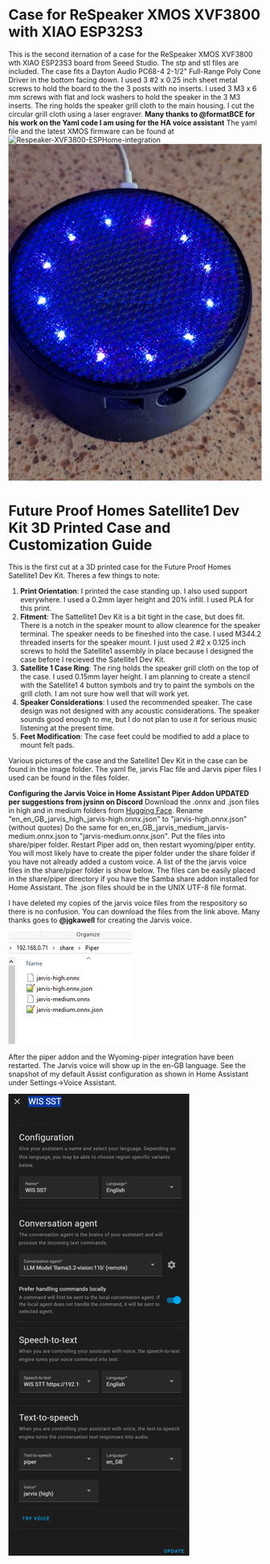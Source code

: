 # Case for ReSpeaker XMOS XVF3800 with XIAO ESP32S3
  This is the second iternation of a case for the ReSpeaker XMOS XVF3800 wth XIAO ESP23S3 board from Seeed Studio. The stp and stl files are included.
  The case fits a Dayton Audio PC68-4 2-1/2" Full-Range Poly Cone Driver in the bottom facing down.
  I used 3 #2 x 0.25 inch sheet metal screws to hold the board to the the 3 posts with no inserts.
  I used 3 M3 x 6 mm screws with flat and lock washers to hold the speaker in the 3 M3 inserts.
  The ring holds the speaker grill cloth to the main housing.  I cut the circular grill cloth using a laser engraver.
  **Many thanks to @formatBCE for his work on the Yaml code I am using for the HA voice assistant**
  The yaml  file and the latest XMOS firmware can be found at ![Respeaker-XVF3800-ESPHome-integration](https://github.com/formatBCE/Respeaker-XVF3800-ESPHome-integration)
   ![](https://github.com/mikey60/Voice-Assistant-Customizations/blob/main/Images/ReSpeaker_XVF3800_small.jpg)
 
# Future Proof Homes Satellite1 Dev Kit 3D Printed Case and Customization Guide
This is the first cut at a 3D printed case for the Future Proof Homes Satellite1 Dev Kit.  Theres a few things to note:

1. **Print Orientation**: I printed the case standing up. I also used support everywhere. I used a 0.2mm layer height and 20% infill. I used PLA for this print.
2. **Fitment**: The Sattellite1 Dev Kit is a bit tight in the case, but does fit.  There is a notch in the speaker mount to allow clearence for the speaker terminal.  The speaker needs to be fineshed into the case. I used M3*4*4.2 threaded inserts for the speaker mount. I just used 2 #2 x 0.125 inch screws to hold the Satellite1 assembly in place because I designed the case before I recieved the Satellite1 Dev Kit.  
3. **Satellite 1 Case Ring**: The ring holds the speaker grill cloth on the top of the case.  I used 0.15mm layer height. I am planning to create a stencil with the Satellite1 4 button symbols and try to paint the symbols on the grill cloth.  I am not sure how well that will work yet.
4. **Speaker Considerations**: I used the recommended speaker.  The case design was not designed with any acoustic considerations.  The speaker sounds good enough to me, but I do not plan to use it for serious music listening at the present time.
5. **Feet Modification**: The case feet could be modified to add a place to mount felt pads.

Various pictures of the case and the Satellite1 Dev Kit in the case can be found in the image folder. The yaml fle, jarvis Flac file and Jarvis piper files I used can be found in the files folder.

**Configuring the Jarvis Voice in Home Assistant Piper Addon  UPDATED per suggestions from jysinn on Discord**
  Download the .onnx and .json files in high and in medium folders from [Hugging Face](https://huggingface.co/jgkawell/jarvis/tree/main/en/en_GB/jarvis). Rename "en_en_GB_jarvis_high_jarvis-high.onnx.json" to "jarvis-high.onnx.json" (without quotes) Do the same for en_en_GB_jarvis_medium_jarvis-medium.onnx.json to "jarvis-medium.onnx.json". Put the files into share/piper folder. Restart Piper add on, then restart wyoming/piper entity.
You will most likely have to create the piper folder under the share folder if you have not already added a custom voice. A list of the the jarvis voice files in the share/piper folder is show below.  The files can be easily placed in the share/piper directory if you have the Samba share addon installed for Home Assistant.  The .json files should be in the UNIX UTF-8 file format.

I have deleted my copies of the jarvis voice files from the respository so there is no confusion.  You can download the files from the link above.  Many thanks goes to **@jgkawell** for creating the Jarvis voice.

![Jarvis voice files in folder](https://github.com/mikey60/Voice-Assistant-Customizations/blob/main/Images/Jarvis%20voice%20files%20in%20folder.png)

After the piper addon and the Wyoming-piper integration have been restarted.  The Jarvis voice will show up in the en-GB language.  See the snapshot of my default Assist configuration as shown in Home Assistant under Settings->Voice Assistant.

![My Default Voice Assist Configuration](https://github.com/mikey60/Voice-Assistant-Customizations/blob/main/Images/Default%20Voice%20Assist%20Configuration.png)
